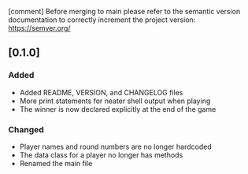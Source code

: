 [comment] Before merging to main please refer to the semantic version documentation to correctly increment the project version: https://semver.org/

## [0.1.0]
### Added
- Added README, VERSION, and CHANGELOG files
- More print statements for neater shell output when playing
- The winner is now declared explicitly at the end of the game

### Changed
- Player names and round numbers are no longer hardcoded
- The data class for a player no longer has methods
- Renamed the main file

